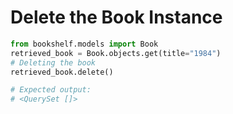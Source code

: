 # Delete the Book Instance

```python
from bookshelf.models import Book
retrieved_book = Book.objects.get(title="1984")
# Deleting the book
retrieved_book.delete()

# Expected output:
# <QuerySet []>
```